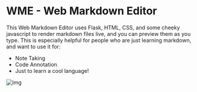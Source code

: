 # WME - Web Markdown Editor

This Web Markdown Editor uses Flask, HTML, CSS, and some cheeky javascript to render markdown files live, and you can preview them as you type. This is especially helpful  for people who are just learning markdown, and want to use it for:

- Note Taking
- Code Annotation
- Just to learn a cool language!

![img](https://i.imgur.com/KWIDXyV.png)
